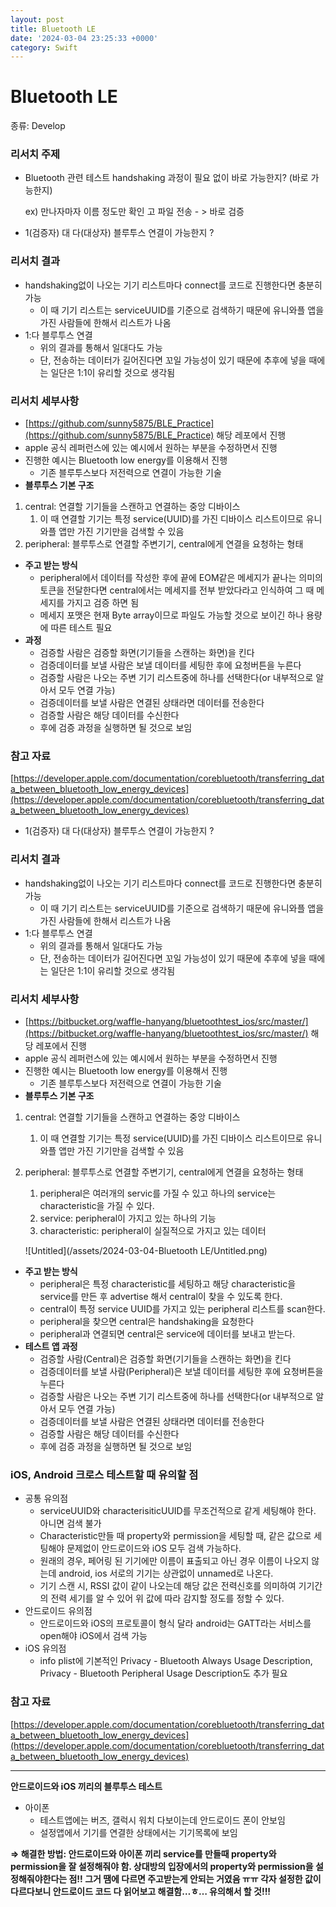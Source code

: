 ```yaml
---
layout: post
title: Bluetooth LE
date: '2024-03-04 23:25:33 +0000'
category: Swift
---
```

# Bluetooth LE

종류: Develop

### 리서치 주제

- Bluetooth 관련 테스트 handshaking 과정이 필요 없이 바로 가능한지? (바로 가능한지)
    
    ex) 만나자마자 이름 정도만 확인 고 파일 전송 - > 바로 검증
    
- 1(검증자) 대 다(대상자) 블루투스 연결이 가능한지 ?

### 리서치 결과

- handshaking없이 나오는 기기 리스트마다 connect를 코드로 진행한다면 충분히 가능
    - 이 때 기기 리스트는 serviceUUID를 기준으로 검색하기 때문에 유니와플 앱을 가진 사람들에 한해서 리스트가 나옴
- 1:다 블루투스 연결
    - 위의 결과를 통해서 일대다도 가능
    - 단, 전송하는 데이터가 길어진다면 꼬일 가능성이 있기 때문에 추후에 넣을 때에는 일단은 1:1이 유리할 것으로 생각됨

### 리서치 세부사항

- [https://github.com/sunny5875/BLE_Practice](https://github.com/sunny5875/BLE_Practice) 해당 레포에서 진행
- apple 공식 레퍼런스에 있는 예시에서 원하는 부분을 수정하면서 진행
- 진행한 예시는 Bluetooth low energy를 이용해서 진행
    - 기존 블루투스보다 저전력으로 연결이 가능한 기술
- **블루투스 기본 구조**
1. central: 연결할 기기들을 스캔하고 연결하는 중앙 디바이스
    1. 이 때 연결할 기기는 특정 service(UUID)를 가진 디바이스 리스트이므로 유니와플 앱만 가진 기기만을 검색할 수 있음
2. peripheral: 블루투스로 연결할 주변기기, central에게 연결을 요청하는 형태
- **주고 받는 방식**
    - peripheral에서 데이터를 작성한 후에 끝에 EOM같은 메세지가 끝나는 의미의 토큰을 전달한다면 central에서는 메세지를 전부 받았다라고 인식하여 그 때 메세지를 가지고 검증 하면 됨
    - 메세지 포맷은 현재 Byte array이므로 파일도 가능할 것으로 보이긴 하나 용량에 따른 테스트 필요
- **과정**
    - 검증할 사람은 검증할 화면(기기들을 스캔하는 화면)을 킨다
    - 검증데이터를 보낼 사람은 보낼 데이터를 세팅한 후에 요청버튼을 누른다
    - 검증할 사람은 나오는 주변 기기 리스트중에 하나를 선택한다(or 내부적으로 알아서 모두 연결 가능)
    - 검증데이터를 보낼 사람은 연결된 상태라면 데이터를 전송한다
    - 검증할 사람은 해당 데이터를 수신한다
    - 후에 검증 과정을 실행하면 될 것으로 보임

### 참고 자료

[https://developer.apple.com/documentation/corebluetooth/transferring_data_between_bluetooth_low_energy_devices](https://developer.apple.com/documentation/corebluetooth/transferring_data_between_bluetooth_low_energy_devices)

- 1(검증자) 대 다(대상자) 블루투스 연결이 가능한지 ?

### 리서치 결과

- handshaking없이 나오는 기기 리스트마다 connect를 코드로 진행한다면 충분히 가능
    - 이 때 기기 리스트는 serviceUUID를 기준으로 검색하기 때문에 유니와플 앱을 가진 사람들에 한해서 리스트가 나옴
- 1:다 블루투스 연결
    - 위의 결과를 통해서 일대다도 가능
    - 단, 전송하는 데이터가 길어진다면 꼬일 가능성이 있기 때문에 추후에 넣을 때에는 일단은 1:1이 유리할 것으로 생각됨

### 리서치 세부사항

- [https://bitbucket.org/waffle-hanyang/bluetoothtest_ios/src/master/](https://bitbucket.org/waffle-hanyang/bluetoothtest_ios/src/master/) 해당 레포에서 진행
- apple 공식 레퍼런스에 있는 예시에서 원하는 부분을 수정하면서 진행
- 진행한 예시는 Bluetooth low energy를 이용해서 진행
    - 기존 블루투스보다 저전력으로 연결이 가능한 기술
- **블루투스 기본 구조**
1. central: 연결할 기기들을 스캔하고 연결하는 중앙 디바이스
    1. 이 때 연결할 기기는 특정 service(UUID)를 가진 디바이스 리스트이므로 유니와플 앱만 가진 기기만을 검색할 수 있음
2. peripheral: 블루투스로 연결할 주변기기, central에게 연결을 요청하는 형태
    1. peripheral은 여러개의 servic를 가질 수 있고 하나의 service는 characteristic을 가질 수 있다.
    2. service: peripheral이 가지고 있는 하나의 기능
    3. characteristic: peripheral이 실질적으로 가지고 있는 데이터
    
    ![Untitled](/assets/2024-03-04-Bluetooth LE/Untitled.png)
    
- **주고 받는 방식**
    - peripheral은 특정 characteristic를 세팅하고 해당 characteristic을 service를 만든 후 advertise 해서 central이 찾을 수 있도록 한다.
    - central이 특정 service UUID를 가지고 있는 peripheral 리스트를 scan한다.
    - peripheral을 찾으면 central은 handshaking을 요청한다
    - peripheral과 연결되면 central은 service에 데이터를 보내고 받는다.
- **테스트 앱 과정**
    - 검증할 사람(Central)은 검증할 화면(기기들을 스캔하는 화면)을 킨다
    - 검증데이터를 보낼 사람(Peripheral)은 보낼 데이터를 세팅한 후에 요청버튼을 누른다
    - 검증할 사람은 나오는 주변 기기 리스트중에 하나를 선택한다(or 내부적으로 알아서 모두 연결 가능)
    - 검증데이터를 보낼 사람은 연결된 상태라면 데이터를 전송한다
    - 검증할 사람은 해당 데이터를 수신한다
    - 후에 검증 과정을 실행하면 될 것으로 보임

### iOS, Android 크로스 테스트할 때 유의할 점

- 공통 유의점
    - serviceUUID와 characterisiticUUID를 무조건적으로 같게 세팅해야 한다. 아니면 검색 불가
    - Characteristic만들 때 property와 permission을 세팅할 때, 같은 값으로 세팅해야 문제없이 안드로이드와 iOS 모두 검색 가능하다.
    - 원래의 경우, 페어링 된 기기에만 이름이 표출되고 아닌 경우 이름이 나오지 않는데 android, ios 서로의 기기는 상관없이 unnamed로 나온다.
    - 기기 스캔 시, RSSI 값이 같이 나오는데 해당 값은 전력신호를 의미하여 기기간의 전력 세기를 알 수 있어 위 값에 따라 감지할 정도를 정할 수 있다.
- 안드로이드 유의점
    - 안드로이드와 iOS의 프로토콜이 형식 달라 android는 GATT라는 서비스를 open해야 iOS에서 검색 가능
- iOS 유의점
    - info plist에 기본적인 Privacy - Bluetooth Always Usage Description, Privacy - Bluetooth Peripheral Usage Description도 추가 필요

### 참고 자료

[https://developer.apple.com/documentation/corebluetooth/transferring_data_between_bluetooth_low_energy_devices](https://developer.apple.com/documentation/corebluetooth/transferring_data_between_bluetooth_low_energy_devices)

---

**안드로이드와 iOS 끼리의 블루투스 테스트**

- 아이폰
    - 테스트앱에는 버즈, 갤럭시 워치 다보이는데 안드로이드 폰이 안보임
    - 설정앱에서 기기를 연결한 상태에서는 기기목록에 보임

**⇒ 해결한 방법: 안드로이드와 아이폰 끼리 service를 만들때 property와 permission을 잘 설정해줘야 함.  상대방의 입장에서의 property와 permission을 설정해줘야한다는 점!! 그거 땜에 다르면 주고받는게 안되는 거였음 ㅠㅠ 각자 설정한 값이 다르다보니 안드로이드 코드 다 읽어보고 해결함…ㅎ… 유의해서 할 것!!!**
